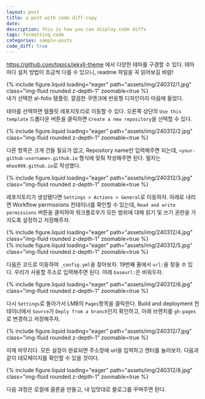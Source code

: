 ```yaml
---
layout: post
title: a post with code diff-copy
date: 
description: this is how you can display code diffs
tags: formatting code
categories: sample-posts
code_diff: true
---
```


https://github.com/topics/jekyll-theme 에서 다양한 테마를 구경할 수 있다. 테마 마다 설치 방법이 조금씩 다를 수 있으니, readme 파일을 꼭 읽어보길 바람!

<div class="row mt-3">
    <div class="col-sm mt-3 mt-md-0">
        {% include figure.liquid loading="eager" path="assets/img/240312/1.jpg" class="img-fluid rounded z-depth-1" zoomable=true %}
    </div>
</div>
<div class="caption">
    내가 선택한 al-folio 템플릿. 깔끔한 쿠앤크에 반응형 디자인이라 마음에 들었다.
</div>

테마를 선택하면 템플릿 레포지토리로 이동할 수 있다. 오른쪽 상단의 `Use this template` 드롭다운 버튼을 클릭하면 `Create a new repository`을 선택할 수 있다.

<div class="row mt-3">
    <div class="col-sm mt-3 mt-md-0">
        {% include figure.liquid loading="eager" path="assets/img/240312/2.jpg" class="img-fluid rounded z-depth-1" zoomable=true %}
    </div>
</div>

다른 항목은 크게 건들 필요가 없고, Repository name만 입력해주면 되는데, `<your-github-username>.github.io` 형식에 맞춰 작성해주면 된다. 필자는 `mhoo999.github.io`로 작성했다.

<div class="row mt-3">
    <div class="col-sm mt-3 mt-md-0">
        {% include figure.liquid loading="eager" path="assets/img/240312/3.jpg" class="img-fluid rounded z-depth-1" zoomable=true %}
    </div>
</div>

레포지토리가 생성됐다면 `Settings > Actions > General`로 이동하자. 아래로 내리면 Workflow permissions 컨테이너를 확인할 수 있는데, `Read and write permissions` 버튼을 클릭하여 워크플로우가 모든 범위에 대해 읽기 및 쓰기 권한을 가지도록 설정하고 저장해주자.

<div class="row mt-3">
    <div class="col-sm mt-3 mt-md-0">
        {% include figure.liquid loading="eager" path="assets/img/240312/4.jpg" class="img-fluid rounded z-depth-1" zoomable=true %}
    </div>
    <div class="col-sm mt-3 mt-md-0">
        {% include figure.liquid loading="eager" path="assets/img/240312/5.jpg" class="img-fluid rounded z-depth-1" zoomable=true %}
    </div>
</div>

다음은 코드로 이동하여 `_config.yml`을 찾아보자. 19번째 줄에서 `url:`을 찾을 수 있다. 우리가 사용할 주소로 입력해주면 된다. 아래 `baseurl:`은 비워두자.

<div class="row mt-3">
    <div class="col-sm mt-3 mt-md-0">
        {% include figure.liquid loading="eager" path="assets/img/240312/6.jpg" class="img-fluid rounded z-depth-1" zoomable=true %}
    </div>
</div>

다시 `Settings`로 돌아가서 LMB의 `Pages`항목을 클릭한다. Build and deployment 컨테이너에서 `Source`가 `Deply from a branch`인지 확인하고, 아래 브랜치를 `gh-pages`로 변경하고 저장해주자.

<div class="row mt-3">
    <div class="col-sm mt-3 mt-md-0">
        {% include figure.liquid loading="eager" path="assets/img/240312/7.jpg" class="img-fluid rounded z-depth-1" zoomable=true %}
    </div>
</div>

이제 마무리다. 모든 설정이 완료되면 주소창에 url을 입력하고 엔터를 눌러보자. 다음과 같이 데모페이지를 확인할 수 있을 것이다.

<div class="row mt-3">
    <div class="col-sm mt-3 mt-md-0">
        {% include figure.liquid loading="eager" path="assets/img/240312/8.jpg" class="img-fluid rounded z-depth-1" zoomable=true %}
    </div>
</div>

다음 과정은 로컬에 클론을 만들고, 내 입맛대로 블로그를 꾸며주면 된다.